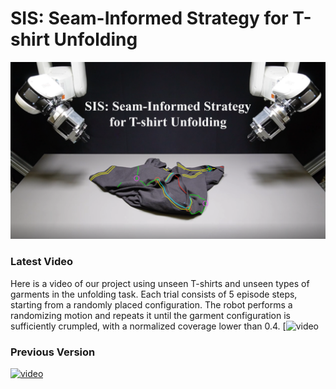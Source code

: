 # SIS: Seam-Informed Strategy for T-shirt Unfolding

<!-- cover_image -->
![cover_image](./images/241205-1139-cover.png)

### Latest Video
Here is a video of our project using unseen T-shirts and unseen types of garments in the unfolding task. Each trial consists of 5 episode steps, starting from a randomly placed configuration. The robot performs a randomizing motion and repeats it until the garment configuration is sufficiently crumpled, with a normalized coverage lower than 0.4.
[![video](https://youtu.be/ZJ3WwJ8YLfE)

### Previous Version
[![video](https://img.youtube.com/vi/jh3Dpioe_dI/0.jpg)](https://youtu.be/jh3Dpioe_dI)
